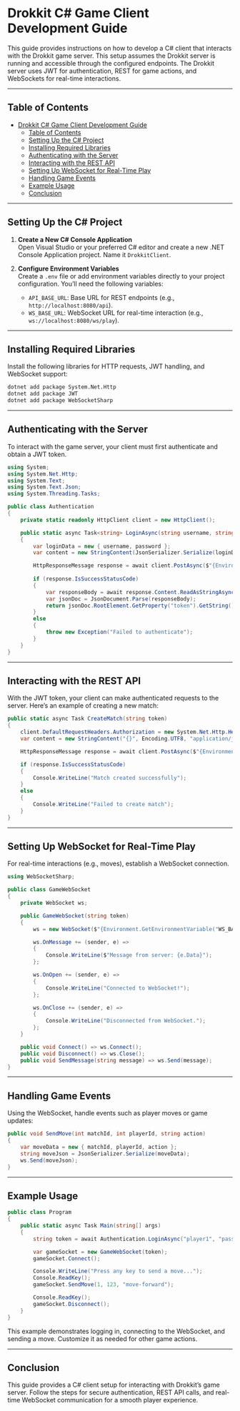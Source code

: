 
# Drokkit C# Game Client Development Guide

This guide provides instructions on how to develop a C# client that interacts with the Drokkit game server. This setup assumes the Drokkit server is running and accessible through the configured endpoints. The Drokkit server uses JWT for authentication, REST for game actions, and WebSockets for real-time interactions.

---

## Table of Contents

- [Drokkit C# Game Client Development Guide](#drokkit-c-game-client-development-guide)
  - [Table of Contents](#table-of-contents)
  - [Setting Up the C# Project](#setting-up-the-c-project)
  - [Installing Required Libraries](#installing-required-libraries)
  - [Authenticating with the Server](#authenticating-with-the-server)
  - [Interacting with the REST API](#interacting-with-the-rest-api)
  - [Setting Up WebSocket for Real-Time Play](#setting-up-websocket-for-real-time-play)
  - [Handling Game Events](#handling-game-events)
  - [Example Usage](#example-usage)
  - [Conclusion](#conclusion)

---

## Setting Up the C# Project

1. **Create a New C# Console Application**  
   Open Visual Studio or your preferred C# editor and create a new .NET Console Application project. Name it `DrokkitClient`.

2. **Configure Environment Variables**  
   Create a `.env` file or add environment variables directly to your project configuration. You’ll need the following variables:
   - `API_BASE_URL`: Base URL for REST endpoints (e.g., `http://localhost:8080/api`).
   - `WS_BASE_URL`: WebSocket URL for real-time interaction (e.g., `ws://localhost:8080/ws/play`).

---

## Installing Required Libraries

Install the following libraries for HTTP requests, JWT handling, and WebSocket support:

```bash
dotnet add package System.Net.Http
dotnet add package JWT
dotnet add package WebSocketSharp
```

---

## Authenticating with the Server

To interact with the game server, your client must first authenticate and obtain a JWT token.

```csharp
using System;
using System.Net.Http;
using System.Text;
using System.Text.Json;
using System.Threading.Tasks;

public class Authentication
{
    private static readonly HttpClient client = new HttpClient();

    public static async Task<string> LoginAsync(string username, string password)
    {
        var loginData = new { username, password };
        var content = new StringContent(JsonSerializer.Serialize(loginData), Encoding.UTF8, "application/json");

        HttpResponseMessage response = await client.PostAsync($"{Environment.GetEnvironmentVariable("API_BASE_URL")}/login", content);
        
        if (response.IsSuccessStatusCode)
        {
            var responseBody = await response.Content.ReadAsStringAsync();
            var jsonDoc = JsonDocument.Parse(responseBody);
            return jsonDoc.RootElement.GetProperty("token").GetString();
        }
        else
        {
            throw new Exception("Failed to authenticate");
        }
    }
}
```

---

## Interacting with the REST API

With the JWT token, your client can make authenticated requests to the server. Here’s an example of creating a new match:

```csharp
public static async Task CreateMatch(string token)
{
    client.DefaultRequestHeaders.Authorization = new System.Net.Http.Headers.AuthenticationHeaderValue("Bearer", token);
    var content = new StringContent("{}", Encoding.UTF8, "application/json");

    HttpResponseMessage response = await client.PostAsync($"{Environment.GetEnvironmentVariable("API_BASE_URL")}/match", content);

    if (response.IsSuccessStatusCode)
    {
        Console.WriteLine("Match created successfully");
    }
    else
    {
        Console.WriteLine("Failed to create match");
    }
}
```

---

## Setting Up WebSocket for Real-Time Play

For real-time interactions (e.g., moves), establish a WebSocket connection.

```csharp
using WebSocketSharp;

public class GameWebSocket
{
    private WebSocket ws;

    public GameWebSocket(string token)
    {
        ws = new WebSocket($"{Environment.GetEnvironmentVariable("WS_BASE_URL")}?token={token}");

        ws.OnMessage += (sender, e) =>
        {
            Console.WriteLine($"Message from server: {e.Data}");
        };

        ws.OnOpen += (sender, e) =>
        {
            Console.WriteLine("Connected to WebSocket!");
        };

        ws.OnClose += (sender, e) =>
        {
            Console.WriteLine("Disconnected from WebSocket.");
        };
    }

    public void Connect() => ws.Connect();
    public void Disconnect() => ws.Close();
    public void SendMessage(string message) => ws.Send(message);
}
```

---

## Handling Game Events

Using the WebSocket, handle events such as player moves or game updates:

```csharp
public void SendMove(int matchId, int playerId, string action)
{
    var moveData = new { matchId, playerId, action };
    string moveJson = JsonSerializer.Serialize(moveData);
    ws.Send(moveJson);
}
```

---

## Example Usage

```csharp
public class Program
{
    public static async Task Main(string[] args)
    {
        string token = await Authentication.LoginAsync("player1", "password123");

        var gameSocket = new GameWebSocket(token);
        gameSocket.Connect();

        Console.WriteLine("Press any key to send a move...");
        Console.ReadKey();
        gameSocket.SendMove(1, 123, "move-forward");

        Console.ReadKey();
        gameSocket.Disconnect();
    }
}
```

This example demonstrates logging in, connecting to the WebSocket, and sending a move. Customize it as needed for other game actions.

---

## Conclusion

This guide provides a C# client setup for interacting with Drokkit’s game server. Follow the steps for secure authentication, REST API calls, and real-time WebSocket communication for a smooth player experience.
